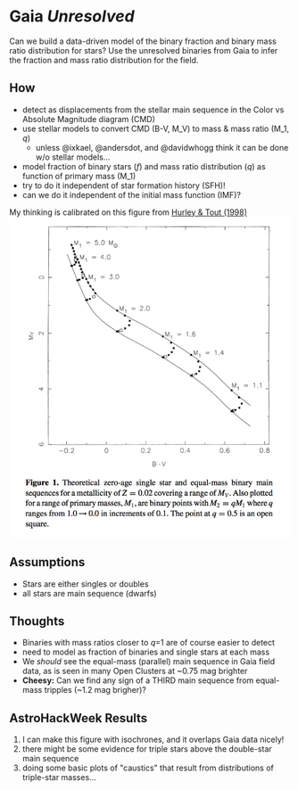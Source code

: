 # Gaia *Unresolved*
Can we build a data-driven model of the binary fraction and binary mass ratio distribution for stars? Use the unresolved binaries from Gaia to infer the fraction and mass ratio distribution for the field.


## How
- detect as displacements from the stellar main sequence in the Color vs Absolute Magnitude diagram (CMD)
- use stellar models to convert CMD (B-V, M_V) to mass & mass ratio (M_1, *q*)
  - unless @ixkael, @andersdot, and @davidwhogg think it can be done w/o stellar models...
- model fraction of binary stars (*f*) and mass ratio distribution (*q*) as function of primary mass (M_1)
- try to do it independent of star formation history (SFH)!
- can we do it independent of the initial mass function (IMF)?

My thinking is calibrated on this figure from [Hurley & Tout (1998)](http://adsabs.harvard.edu/abs/1998MNRAS.300..977H)
![](figures/hurley1998_fig1.png)

## Assumptions
- Stars are either singles or doubles
- all stars are main sequence (dwarfs)

## Thoughts
- Binaries with mass ratios closer to *q*=1 are of course easier to detect
- need to model as fraction of binaries and single stars at each mass
- We *should* see the equal-mass (parallel) main sequence in Gaia field data, as is seen in many Open Clusters at ~0.75 mag brighter
- **Cheesy:** Can we find any sign of a THIRD main sequence from equal-mass tripples (~1.2 mag brigher)?


## AstroHackWeek Results

1) I can make this figure with isochrones, and it overlaps Gaia data nicely!
2) there might be some evidence for triple stars above the double-star main sequence
3) doing some basic plots of "caustics" that result from distributions of triple-star masses...
